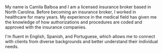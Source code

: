 My name is Camila Balboa and I am a licensed insurance broker based in North Carolina. Before becoming an insurance broker, I worked  in healthcare for many years. My experience in the medical field has given me the knowledge of how authorizations and procedures are coded and approved with the insurance companies.

I'm fluent in English, Spanish, and Portuguese, which allows me to connect with clients from diverse backgrounds and better understand their individual needs. 
